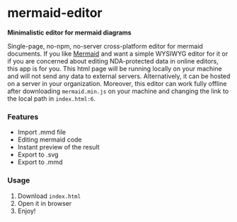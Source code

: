 # mermaid-editor
**Minimalistic editor for mermaid diagrams**

Single-page, no-npm, no-server cross-platform editor for mermaid documents.
If you like [Mermaid](https://mermaid-js.github.io/) and want a simple WYSIWYG editor for it or if you are concerned about editing NDA-protected data in online editors, this app is for you. 
This html page will be running locally on your machine and will not send any data to external servers.
Alternatively, it can be hosted on a server in your organization. Moreover, this editor can work fully offline after downloading `mermaid.min.js` on your machine and changing the link to the local path in `index.html:6`.

### Features

- Import .mmd file
- Editing mermaid code 
- Instant preview of the result
- Export to .svg
- Export to .mmd  

### Usage

1. Download `index.html`
1. Open it in browser
1. Enjoy!

